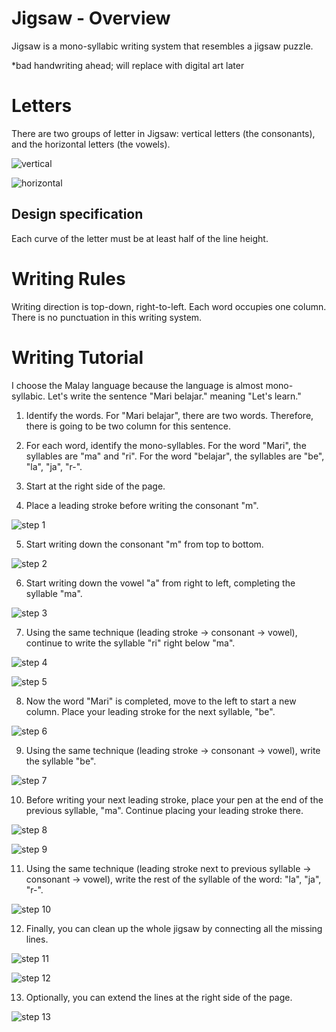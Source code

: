 # Jigsaw - Overview
Jigsaw is a mono-syllabic writing system that resembles a jigsaw puzzle. 


*bad handwriting ahead; will replace with digital art later

# Letters

There are two groups of letter in Jigsaw: vertical letters (the consonants), and the horizontal letters (the vowels).

![vertical](consonants.jpg)

![horizontal](vowels.jpg)

## Design specification

Each curve of the letter must be at least half of the line height.

# Writing Rules

Writing direction is top-down, right-to-left. Each word occupies one column. There is no punctuation in this writing system.

# Writing Tutorial

I choose the Malay language because the language is almost mono-syllabic. Let's write the sentence "Mari belajar." meaning "Let's learn."

1. Identify the words. For "Mari belajar", there are two words. Therefore, there is going to be two column for this sentence.

2. For each word, identify the mono-syllables. For the word "Mari", the syllables are "ma" and "ri". For the word "belajar", the syllables are "be", "la", "ja", "r-".

3. Start at the right side of the page.


4. Place a leading stroke before writing the consonant "m".

  ![step 1](step1.jpg)

5. Start writing down the consonant "m" from top to bottom.

  ![step 2](step2.jpg)

6. Start writing down the vowel "a" from right to left, completing the syllable "ma".

  ![step 3](step3.jpg)

7. Using the same technique (leading stroke -> consonant -> vowel), continue to write the syllable "ri" right below "ma".

  ![step 4](step4.jpg)

  ![step 5](step5.jpg)

8. Now the word "Mari" is completed, move to the left to start a new column. Place your leading stroke for the next syllable, "be".

  ![step 6](step6.jpg)

9. Using the same technique (leading stroke -> consonant -> vowel), write the syllable "be".

  ![step 7](step7.jpg)

10. Before writing your next leading stroke, place your pen at the end of the previous syllable, "ma". Continue placing your leading stroke there.

  ![step 8](step8.jpg)

  ![step 9](step9.jpg)

11. Using the same technique (leading stroke next to previous syllable -> consonant -> vowel), write the rest of the syllable of the word: "la", "ja", "r-".

  ![step 10](step10.jpg)

12. Finally, you can clean up the whole jigsaw by connecting all the missing lines.

  ![step 11](step11.jpg)

  ![step 12](step12.jpg)

13. Optionally, you can extend the lines at the right side of the page.

  ![step 13](step13.jpg)

